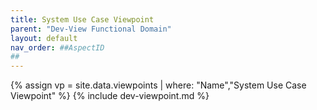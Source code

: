 ```yaml
---
title: System Use Case Viewpoint
parent: "Dev-View Functional Domain"
layout: default
nav_order: ##AspectID
##
---
```

{% assign vp = site.data.viewpoints | where: "Name","System Use Case Viewpoint" %}
{% include dev-viewpoint.md %}